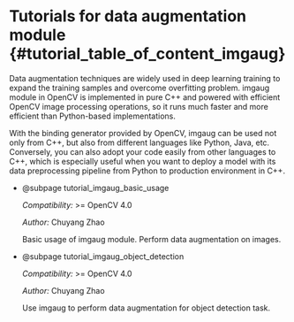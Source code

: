 Tutorials for data augmentation module {#tutorial_table_of_content_imgaug}
===============================================================

Data augmentation techniques are widely used in deep learning training to expand
the training samples and overcome overfitting problem. imgaug module in OpenCV is 
implemented in pure C++ and powered with efficient OpenCV image processing operations,
so it runs much faster and more efficient than Python-based implementations.

With the binding generator provided by OpenCV, imgaug can be used not only from C++, but also from
different languages like Python, Java, etc. Conversely, you can also adopt your code 
easily from other languages to C++, which is especially useful when you want to deploy
a model with its data preprocessing pipeline from Python to production environment in C++.

-   @subpage tutorial_imgaug_basic_usage  

    *Compatibility:* >= OpenCV 4.0

    *Author:* Chuyang Zhao

    Basic usage of imgaug module. Perform data augmentation on images.

-   @subpage tutorial_imgaug_object_detection

    *Compatibility:* >= OpenCV 4.0

    *Author:* Chuyang Zhao

    Use imgaug to perform data augmentation for object detection task.
